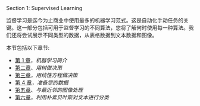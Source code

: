 <title>Section 1: Supervised Learning</title>  Section 1: Supervised Learning

监督学习是迄今为止商业中使用最多的机器学习范式。这是自动化手动任务的关键。这一部分包括可用于监督学习的不同算法，您将了解何时使用每一种算法。我们还将尝试展示不同类型的数据，从表格数据到文本数据和图像。

本节包括以下章节:

*   [第 1 章](https://cdp.packtpub.com/hands_on_machine_learning_with_scikit_learn/wp-admin/post.php?post=24&action=edit)，*机器学习简介*
*   [第二章](https://cdp.packtpub.com/hands_on_machine_learning_with_scikit_learn/wp-admin/post.php?post=25&action=edit)、*用树做决策*
*   [第三章](https://cdp.packtpub.com/hands_on_machine_learning_with_scikit_learn/wp-admin/post.php?post=26&action=edit)，*用线性方程做决策*
*   [第 4 章](https://cdp.packtpub.com/hands_on_machine_learning_with_scikit_learn/wp-admin/post.php?post=27&action=edit)，*准备您的数据*
*   [第五章](https://cdp.packtpub.com/hands_on_machine_learning_with_scikit_learn/wp-admin/post.php?post=28&action=edit)、*与最近邻的图像处理*
*   [第六章](https://cdp.packtpub.com/hands_on_machine_learning_with_scikit_learn/wp-admin/post.php?post=29&action=edit)，*利用朴素贝叶斯对文本进行分类*